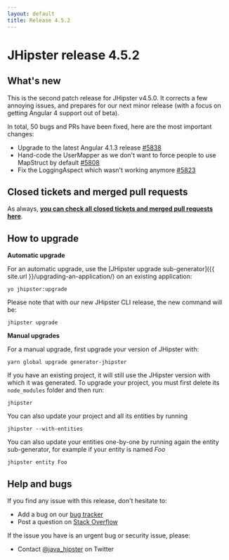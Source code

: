 ```yaml
---
layout: default
title: Release 4.5.2
---
```


JHipster release 4.5.2
==================

What's new
----------

This is the second patch release for JHipster v4.5.0. It corrects a few annoying issues, and prepares for our next minor release (with a focus on getting Angular 4 support out of beta).

In total, 50 bugs and PRs have been fixed, here are the most important changes:

- Upgrade to the latest Angular 4.1.3 release [#5838](https://github.com/jhipster/generator-jhipster/pull/5838)
- Hand-code the UserMapper as we don't want to force people to use MapStruct by default [#5808](https://github.com/jhipster/generator-jhipster/issues/5808)
- Fix the LoggingAspect which wasn't working anymore [#5823](https://github.com/jhipster/generator-jhipster/issues/5823)

Closed tickets and merged pull requests
------------
As always, __[you can check all closed tickets and merged pull requests here](https://github.com/jhipster/generator-jhipster/issues?q=milestone%3A4.5.2+is%3Aclosed)__.

How to upgrade
------------

**Automatic upgrade**

For an automatic upgrade, use the [JHipster upgrade sub-generator]({{ site.url }}/upgrading-an-application/) on an existing application:

```
yo jhipster:upgrade
```

Please note that with our new JHipster CLI release, the new command will be:

```
jhipster upgrade
```

**Manual upgrades**

For a manual upgrade, first upgrade your version of JHipster with:

```
yarn global upgrade generator-jhipster
```

If you have an existing project, it will still use the JHipster version with which it was generated.
To upgrade your project, you must first delete its `node_modules` folder and then run:

```
jhipster
```

You can also update your project and all its entities by running

```
jhipster --with-entities
```

You can also update your entities one-by-one by running again the entity sub-generator, for example if your entity is named _Foo_

```
jhipster entity Foo
```

Help and bugs
--------------

If you find any issue with this release, don't hesitate to:

- Add a bug on our [bug tracker](https://github.com/jhipster/generator-jhipster/issues?state=open)
- Post a question on [Stack Overflow](http://stackoverflow.com/tags/jhipster/info)

If the issue you have is an urgent bug or security issue, please:

- Contact [@java_hipster](https://twitter.com/java_hipster) on Twitter
